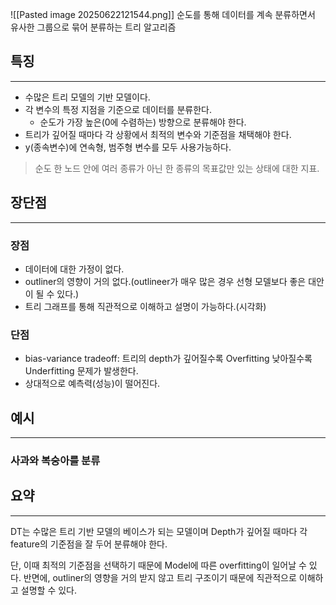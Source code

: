 ![[Pasted image 20250622121544.png]]
순도를 통해 데이터를 계속 분류하면서 유사한 그룹으로 묶어 분류하는 트리 알고리즘

## 특징
---
- 수많은 트리 모델의 기반 모델이다.
- 각 변수의 특정 지점을 기준으로 데이터를 분류한다.
	- 순도가 가장 높은(0에 수렴하는) 방향으로 분류해야 한다.
- 트리가 깊어질 때마다 각 상황에서 최적의 변수와 기준점을 채택해야 한다.
- y(종속변수)에 연속형, 범주형 변수를 모두 사용가능하다.

>  순도 
> 한 노드 안에 여러 종류가 아닌 한 종류의 목표값만 있는 상태에 대한 지표.

## 장단점
---
### 장점
- 데이터에 대한 가정이 없다.
- outliner의 영향이 거의 없다.(outlineer가 매우 많은 경우 선형 모델보다 좋은 대안이 될 수 있다.)
- 트리 그래프를 통해 직관적으로 이해하고 설명이 가능하다.(시각화)

### 단점
- bias-variance tradeoff: 트리의 depth가 깊어질수록 Overfitting 낮아질수록 Underfitting 문제가 발생한다.
- 상대적으로 예측력(성능)이 떨어진다.


## 예시
---
### 사과와 복숭아를 분류

## 요약
---
DT는 수많은 트리 기반 모델의 베이스가 되는 모델이며 
Depth가 깊어질 때마다 각 feature의 기준점을 잘 두어 분류해야 한다.

단, 이때 최적의 기준점을 선택하기 때문에 Model에 따른 overfitting이 일어날 수 있다.
반면에, outliner의 영향을 거의 받지 않고 트리 구조이기 때문에 직관적으로 이해하고 설명할 수 있다.